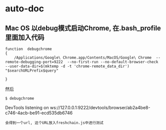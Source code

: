 # auto-doc


## Mac OS 以debug模式启动Chrome, 在.bash_profile里面加入代码

```
function  debugchrome
{
    /Applications/Google\ Chrome.app/Contents/MacOS/Google\ Chrome  --remote-debugging-port=9222  --no-first-run --no-default-browser-check --user-data-dir=$(mktemp -d -t 'chrome-remote_data_dir')  "$searchURLPrefix$query"

}
```

然后 

```
$ debugchrome

```
DevTools listening on ws://127.0.0.1:9222/devtools/browser/ab2a4be8-c746-4acb-be91-ecd535db6746

```
会得到一个url, 这个URL放入freshchain.js中进行测试



